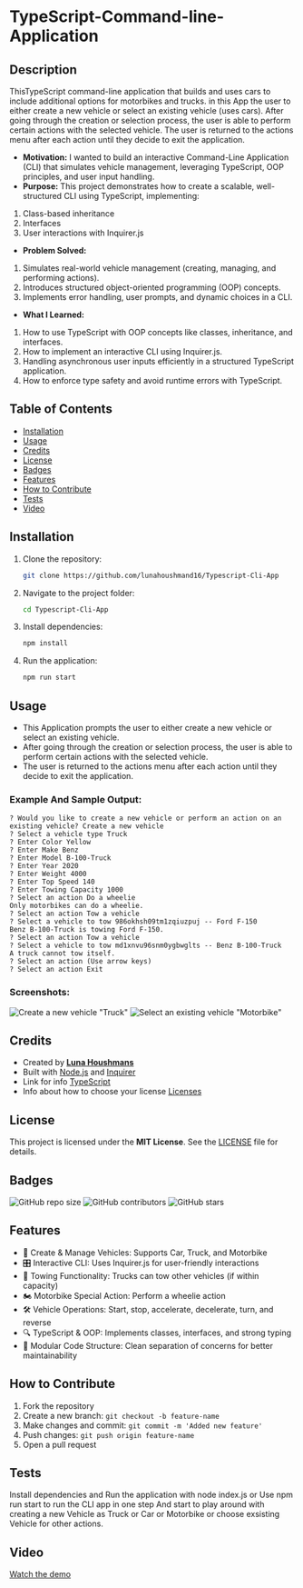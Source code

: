 # TypeScript-Command-line-Application

## Description
ThisTypeScript command-line application that builds and uses cars to include additional options for motorbikes and trucks.
in this App the user to either create a new vehicle or select an existing vehicle (uses cars). After going through the creation or selection process, the user is able to perform certain actions with the selected vehicle. The user is returned to the actions menu after each action until they decide to exit the application.

- **Motivation:** I wanted to build an interactive Command-Line Application (CLI) that simulates vehicle management, leveraging TypeScript, OOP principles, and user input handling.
- **Purpose:** This project demonstrates how to create a scalable, well-structured CLI using TypeScript, implementing:

1. Class-based inheritance
2. Interfaces
3. User interactions with Inquirer.js
- **Problem Solved:** 
1. Simulates real-world vehicle management (creating, managing, and performing actions).
2. Introduces structured object-oriented programming (OOP) concepts.
3. Implements error handling, user prompts, and dynamic choices in a CLI.
- **What I Learned:** 
1. How to use TypeScript with OOP concepts like classes, inheritance, and interfaces.
2. How to implement an interactive CLI using Inquirer.js.
3. Handling asynchronous user inputs efficiently in a structured TypeScript application.
4. How to enforce type safety and avoid runtime errors with TypeScript.

## Table of Contents

- [Installation](#installation)
- [Usage](#usage)
- [Credits](#credits)
- [License](#license)
- [Badges](#badges)
- [Features](#features)
- [How to Contribute](#how-to-contribute)
- [Tests](#tests)
- [Video](#video)

## Installation

1. Clone the repository:
   ```sh
   git clone https://github.com/lunahoushmand16/Typescript-Cli-App
   ```
2. Navigate to the project folder:
   ```sh
   cd Typescript-Cli-App
   ```
3. Install dependencies:
   ```sh
   npm install
   ```
4. Run the application:
   ```sh
   npm run start
   ```

## Usage

- This Application prompts the user to either create a new vehicle or select an existing vehicle. 
- After going through the creation or selection process, the user is able to perform certain actions with the selected vehicle. 
- The user is returned to the actions menu after each action until they decide to exit the application.

### Example And Sample Output:

```
? Would you like to create a new vehicle or perform an action on an existing vehicle? Create a new vehicle
? Select a vehicle type Truck
? Enter Color Yellow
? Enter Make Benz
? Enter Model B-100-Truck
? Enter Year 2020
? Enter Weight 4000
? Enter Top Speed 140
? Enter Towing Capacity 1000
? Select an action Do a wheelie
Only motorbikes can do a wheelie.
? Select an action Tow a vehicle
? Select a vehicle to tow 986okhsh09tm1zqiuzpuj -- Ford F-150
Benz B-100-Truck is towing Ford F-150.
? Select an action Tow a vehicle
? Select a vehicle to tow md1xnvu96snm0ygbwglts -- Benz B-100-Truck
A truck cannot tow itself.
? Select an action (Use arrow keys)
? Select an action Exit
```

### Screenshots:

![Create a new vehicle "Truck"](./Images/Truck-EX.png)
![Select an existing vehicle "Motorbike"](./Images/Motorbike_EX.png)

## Credits

- Created by **[Luna Houshmans](https://github.com/lunahoushmand16)**
- Built with [Node.js](https://nodejs.org/) and [Inquirer](https://www.npmjs.com/package/inquirer)
- Link for info [TypeScript](https://www.typescriptlang.org/docs/handbook/2/functions.html)
- Info about how to choose your license [Licenses](https://choosealicense.com/licenses/)

## License

This project is licensed under the **MIT License**. See the [LICENSE](LICENSE) file for details.

## Badges

![GitHub repo size](https://img.shields.io/github/repo-size/lunahoushmand16/TypeScript-Command-line-Application)
![GitHub contributors](https://img.shields.io/githubcontributorslunahoushmand16TypeScript-Command-line-Application)
![GitHub stars](https://img.shields.io/github/stars/lunahoushmand16/TypeScript-Command-line-Application)

## Features

- 🚗 Create & Manage Vehicles: Supports Car, Truck, and Motorbike
- 🎛 Interactive CLI: Uses Inquirer.js for user-friendly interactions
- 🚚 Towing Functionality: Trucks can tow other vehicles (if within capacity)
- 🏍 Motorbike Special Action: Perform a wheelie action
- 🛠 Vehicle Operations: Start, stop, accelerate, decelerate, turn, and reverse
- 🔍 TypeScript & OOP: Implements classes, interfaces, and strong typing
- 📂 Modular Code Structure: Clean separation of concerns for better maintainability

## How to Contribute

1. Fork the repository
2. Create a new branch: `git checkout -b feature-name`
3. Make changes and commit: `git commit -m 'Added new feature'`
4. Push changes: `git push origin feature-name`
5. Open a pull request

## Tests

Install dependencies and Run the application with node index.js or Use npm run start to run the CLI app in one step
And start to play around with creating a new Vehicle as Truck or Car or Motorbike or choose exsisting Vehicle for other actions.

## Video

[Watch the demo](https://app.screencastify.com/v3/watch/rWX7SYr4ahaT4v7zjs27)
